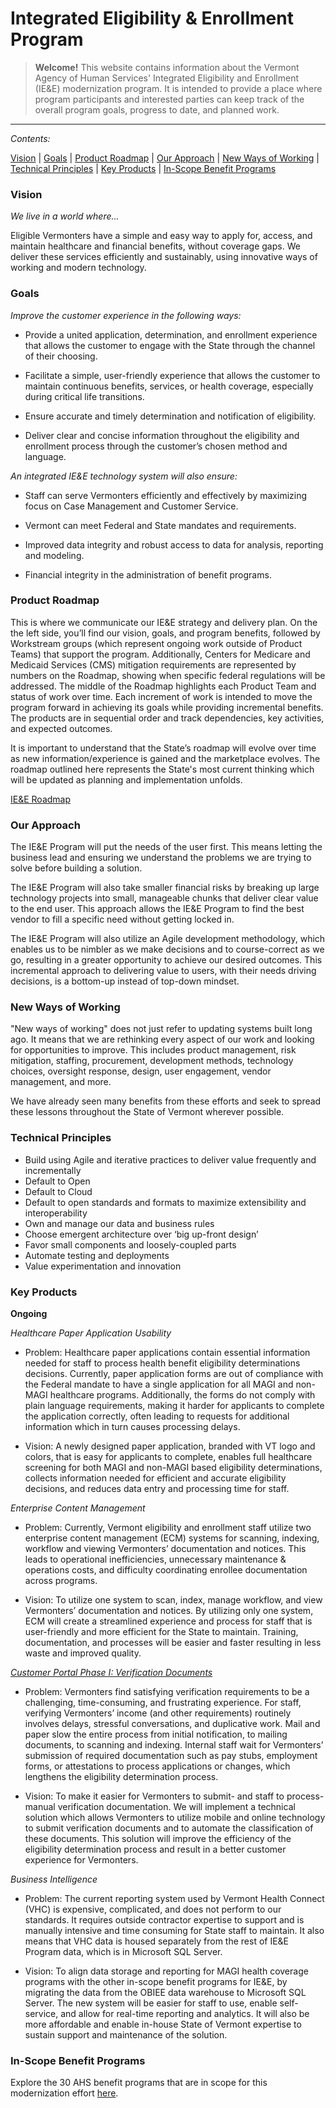 # Integrated Eligibility & Enrollment Program

> **Welcome!**
> This website contains information about the Vermont Agency of Human Services' Integrated Eligibility and Enrollment (IE&E) modernization program. It is intended to provide a place where program participants and interested parties can keep track of the overall program goals, progress to date, and planned work.

----

_Contents:_

[Vision](#vision) | [Goals](#goals) | [Product Roadmap](#product-roadmap) | [Our Approach](#our-approach) | [New Ways of Working](#new-ways-of-working) | [Technical Principles](#technical-principles) | [Key Products](#key-products) | [In-Scope Benefit Programs](#in-scope-benefit-programs) 


### Vision
*We live in a world where...*

Eligible Vermonters have a simple and easy way to apply for, access, and maintain healthcare and financial benefits, without coverage gaps. We deliver these services efficiently and sustainably, using innovative ways of working and modern technology. 
 

### Goals
*Improve the customer experience in the following ways:*

- Provide a united application, determination, and enrollment experience that allows the customer to engage with the State through the channel of their choosing.

- Facilitate a simple, user-friendly experience that allows the customer to maintain continuous benefits, services, or health coverage, especially during critical life transitions.

- Ensure accurate and timely determination and notification of eligibility.

- Deliver clear and concise information throughout the eligibility and enrollment process through the customer’s chosen method and language.


*An integrated IE&E technology system will also ensure:*

- Staff can serve Vermonters efficiently and effectively by maximizing focus on Case Management and Customer Service.

- Vermont can meet Federal and State mandates and requirements.

- Improved data integrity and robust access to data for analysis, reporting and modeling.

- Financial integrity in the administration of benefit programs.


### Product Roadmap
This is where we communicate our IE&E strategy and delivery plan. On the the left side, you’ll find our vision, goals, and program benefits, followed by Workstream groups (which represent ongoing work outside of Product Teams) that support the program. Additionally, Centers for Medicare and Medicaid Services (CMS) mitigation requirements are represented by numbers on the Roadmap, showing when specific federal regulations will be addressed. The middle of the Roadmap highlights each Product Team and status of work over time. Each increment of work is intended to move the program forward in achieving its goals while providing incremental benefits. The products are in sequential order and track dependencies, key activities, and expected outcomes.   

It is important to understand that the State’s roadmap will evolve over time as new information/experience is gained and the marketplace evolves. The roadmap outlined here represents the State's most current thinking which will be updated as planning and implementation unfolds.  

[IE&E Roadmap](https://app.mural.co/t/gsa6/m/gsa6/1547053563230/5719fa7944aa959795c4ef7efa8a5dad04db6535)

### Our Approach
The IE&E Program will put the needs of the user first. This means letting the business lead and ensuring we understand the problems we are trying to solve before building a solution. 

The IE&E Program will also take smaller financial risks by breaking up large technology projects into small, manageable chunks that deliver clear value to the end user. This approach allows the IE&E Program to find the best vendor to fill a specific need without getting locked in. 

The IE&E Program will also utilize an Agile development methodology, which enables us to be nimbler as we make decisions and to course-correct as we go, resulting in a greater opportunity to achieve our desired outcomes. This incremental approach to delivering value to users, with their needs driving decisions, is a bottom-up instead of top-down mindset.
 
### New Ways of Working
"New ways of working" does not just refer to updating systems built long ago. It means that we are rethinking every aspect of our work and looking for opportunities to improve. This includes product management, risk mitigation, staffing, procurement, development methods, technology choices, oversight response, design, user engagement, vendor management, and more.

We have already seen many benefits from these efforts and seek to spread these lessons throughout the State of Vermont wherever possible.


### Technical Principles

- Build using Agile and iterative practices to deliver value frequently and incrementally
- Default to Open
- Default to Cloud
- Default to open standards and formats to maximize extensibility and interoperability
- Own and manage our data and business rules
- Choose emergent architecture over ‘big up-front design’
- Favor small components and loosely-coupled parts
- Automate testing and deployments
- Value experimentation and innovation

### Key Products  

**Ongoing** 

*Healthcare Paper Application Usability*

- Problem:  Healthcare paper applications contain essential information needed for staff to process health benefit eligibility determinations decisions. Currently, paper application forms are out of compliance with the Federal mandate to have a single application for all MAGI and non-MAGI healthcare programs. Additionally, the forms do not comply with plain language requirements, making it harder for applicants to complete the application correctly, often leading to requests for additional information which in turn causes processing delays. 

- Vision:  A newly designed paper application, branded with VT logo and colors, that is easy for applicants to complete, enables full healthcare screening for both MAGI and non-MAGI based eligibility determinations, collects information needed for efficient and accurate eligibility decisions, and reduces data entry and processing time for staff.

*Enterprise Content Management*

- Problem: Currently, Vermont eligibility and enrollment staff utilize two enterprise content management (ECM) systems for scanning, indexing, workflow and viewing Vermonters’ documentation and notices. This leads to operational inefficiencies, unnecessary maintenance & operations costs, and difficulty coordinating enrollee documentation across programs.

- Vision: To utilize one system to scan, index, manage workflow, and view Vermonters’ documentation and notices. By utilizing only one system, ECM will create a streamlined experience and process for staff that is user-friendly and more efficient for the State to maintain. Training, documentation, and processes will be easier and faster resulting in less waste and improved quality.  

[*Customer Portal Phase I: Verification Documents*](https://github.com/VermontAHS/IEE-Program/blob/master/Customer%20Portal%20Phase%201%20Charter_April2019.pdf)

- Problem: Vermonters find satisfying verification requirements to be a challenging, time-consuming, and frustrating experience. For staff, verifying Vermonters’ income (and other requirements) routinely involves delays, stressful conversations, and duplicative work. Mail and paper slow the entire process from initial notification, to mailing documents, to scanning and indexing. Internal staff wait for Vermonters’ submission of required documentation such as pay stubs, employment forms, or attestations to process applications or changes, which lengthens the eligibility determination process.

- Vision: To make it easier for Vermonters to submit- and staff to process- manual verification documentation. We will implement a technical solution which allows Vermonters to utilize mobile and online technology to submit verification documents and to automate the classification of these documents. This solution will improve the efficiency of the eligibility determination process and result in a better customer experience for Vermonters.  

*Business Intelligence*

- Problem: The current reporting system used by Vermont Health Connect (VHC) is expensive, complicated, and does not perform to our standards. It requires outside contractor expertise to support and is manually intensive and time consuming for State staff to maintain. It also means that VHC data is housed separately from the rest of IE&E Program data, which is in Microsoft SQL Server.  

- Vision: To align data storage and reporting for MAGI health coverage programs with the other in-scope benefit programs for IE&E, by migrating the data from the OBIEE data warehouse to Microsoft SQL Server. The new system will be easier for staff to use, enable self-service, and allow for real-time reporting and analytics. It will also be more affordable and enable in-house State of Vermont expertise to sustain support and maintenance of the solution.

### In-Scope Benefit Programs

Explore the 30 AHS benefit programs that are in scope for this modernization effort [here](https://github.com/VermontAHS/IEE-Program/blob/master/Benefit%20Programs%20In%20Scope.pdf).
